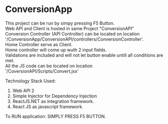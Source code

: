 # ConversionApp
This project can be run by simpy pressing F5 Button.<br/>
Web API and Client is hosted in same Project "ConversionAPI"<br/>
Conversion Controller (API Controller) can be located on location '/ConversionApp/ConversionAPI/controllers/ConversionController'.<br/>
Home Controller serve as Client.<br/>
Home controller will come up wuth 2 input fields.<br/>
Validations are included and will not let button enable untill all conditions are met.<br/>
All the JS code can be located on location '/CoversionAPI/Scripts/Convert.jsx'<br/>

Technology Stack Used:
1. Web API 2
2. Simple Injector for Dependency Injection
3. ReactJS.NET as integration framework.
4. React JS as javascript framework.

To RUN application: SIMPLY PRESS F5 BUTTON.
